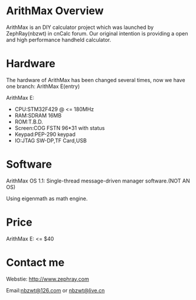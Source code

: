 # ArithMax Overview


ArithMax is an DIY calculator project which was launched by ZephRay(nbzwt) in cnCalc forum. Our original intention is providing a open and high performance handheld calculator.

# Hardware

The hardware of ArithMax has been changed several times, now we have one branch: ArithMax E(entry)

ArithMax E:

* CPU:STM32F429 @ <= 180MHz
* RAM:SDRAM 16MB
* ROM:T.B.D.
* Screen:COG FSTN 96*31 with status
* Keypad:PEP-290 keypad
* IO:JTAG SW-DP,TF Card,USB

# Software

ArithMax OS 1.1: Single-thread message-driven manager software.(NOT AN OS)

Using eigenmath as math engine.

# Price

ArithMax E: <= $40

# Contact me

Webstie: 
http://www.zephray.com

Email:nbzwt@126.com or nbzwt@live.cn